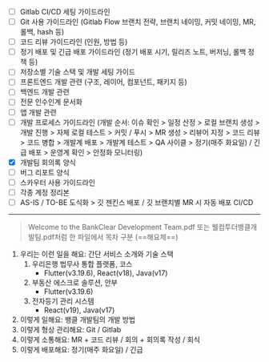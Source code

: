 - [ ] Gitlab CI/CD 세팅 가이드라인
- [ ] Git 사용 가이드라인 (Gitlab Flow 브랜치 전략, 브랜치 네이밍, 커밋 네이밍, MR, 롤백, hash 등)
- [ ] 코드 리뷰 가이드라인 (인원, 방법 등)
- [ ] 정기 배포 및 긴급 배포 가이드라인 (정기 배포 시기, 릴리즈 노트, 버저닝, 롤백 정책 등)
- [ ] 저장소별 기술 스택 및 개발 세팅 가이드
- [ ] 프론트엔드 개발 관련 (구조, 레이어, 컴포넌트, 패키지 등)
- [ ] 백엔드 개발 관련
- [ ] 전문 인수인계 문서화
- [ ] 앱 개발 관련
- [ ] 개발 프로세스 가이드라인 (개발 순서: 이슈 확인 > 일정 산정 > 로컬 브랜치 생성 > 개발 진행 > 자체 로컬 테스트 > 커밋 / 푸시 > MR 생성 > 리뷰어 지정 > 코드 리뷰 > 코드 병합 > 개발계 배포 > 개발계 테스트 > QA 사이클 > 정기(매주 화요일) / 긴급 배포 > 운영계 확인 > 안정화 모니터링)
- [x] 개발팀 회의록 양식
- [ ] 버그 리포트 양식
- [ ] 스카우터 사용 가이드라인
- [ ] 각종 계정 정리본
- [ ] AS-IS / TO-BE 도식화 > 깃 젠킨스 배포 / 깃 브랜치별 MR 시 자동 배포 CI/CD

***
> Welcome to the BankClear Development Team.pdf 또는 웰컴투더뱅클개발팀.pdf처럼 한 파일에서 목차 구분 (==해요체==)

1. 우리는 이런 일을 해요: 간단 서비스 소개와 기술 스택 
	1. 우리은행 법무사 통합 플랫폼, 코스
		- Flutter(v3.19.6), React(v18), Java(v17)
	2. 부동산 에스크로 솔루션, 안부
		- Flutter(v3.19.6)
	3. 전자등기 관리 시스템
		- React(v19), Java(v17)
2. 이렇게 일해요: 뱅클 개발팀의 개발 방법
3. 이렇게 형상 관리해요: Git / Gitlab 
4. 이렇게 소통해요: MR + 코드 리뷰 / 회의 + 회의록 작성 / 회식
5. 이렇게 배포해요: 정기(매주 화요일) / 긴급

